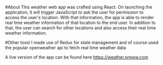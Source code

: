 #About 
This weather web app was crafted using React. On launching the application, it will trigger JavaScript to ask the user for permission 
to access the user's location. With that information, the app is able to render real time
weather information of that location to the end user. In addition to that, the user can search for other locations and also access
their real time weather information.

#Other toosl
I made use of Redux for state management and of course used the popular openweather api to fetch real time weather data

A live version of the app can be found here 
https://weather.preww.com
